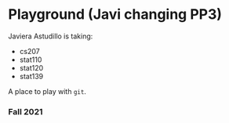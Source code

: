 # Playground (Javi changing PP3)
Javiera Astudillo is taking:
* cs207
* stat110
* stat120
* stat139

A place to play with `git`.

### Fall 2021
